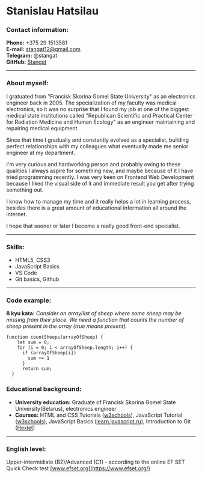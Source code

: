 # Stanislau Hatsilau
### **Contact information:**

**Phone:** +375 29 1513581  
**E-mail:** stangat12@gmail.com   
**Telegram:** @stangat  
**GitHub:** [Stangat](https://github.com/Stangat)
***
### **About myself:**
I gratuated from "Francisk Skorina Gomel State University" as an electronics engineer back in 2005. The specialization of my faculty was medical electronics, so it was no surprise that I found my job at one of the biggest medical state institutions called "Republican Scientific and Practical Center for Radiation Medicine and Human Ecology" as an engineer maintaining and repairing medical equipment.

Since that time I gradually and constantly evolved as a specialist, building perfect relationships with my colleagues what eventually made me senior engineer at my department.

I'm very curious and hardworking person and probably owing to these qualities I always aspire for something new, and maybe because of it I have tried programming recently. I was very keen on Frontend Web Development because I liked the visual side of it and immediate result you get after trying something out.

I know how to manage my time and it really helps a lot in learning process, besides there is a great amount of educational information all around the internet. 

I hope that sooner or later I become a really good front-end specialist. 
***
### **Skills:**
- HTML5, CSS3
- JavaScript Basics
- VS Code
- Git basics, Github
***
### **Code example:**
**8 kyu kata:** *Consider an array/list of sheep where some sheep may be missing from their place. We need a function that counts the number of sheep present in the array (true means present).*
```
function countSheeps(arrayOfSheep) {
    let sum = 0;
    for (i = 0; i < arrayOfSheep.length; i++) {
      if (arrayOfSheep[i])
        sum += 1
      } 
      return sum;
  }
  ```
### **Educational background:**
- **University education:** Graduate of Francisk Skorina Gomel State University(Belarus), electronics engineer
- **Courses:** HTML and CSS Tutorials ([w3schools](https://www.w3schools.com/)), JavaScript Tutorial ([w3schools](https://www.w3schools.com/)), JavaScript Basics ([learn.javascript.ru](https://learn.javascript.ru/first-steps)), Introduction to Git ([Hexlet](https://ru.hexlet.io/courses/intro_to_git/summary))
***
### **English level:**
Upper-intermidiate (B2)/Advanced (C1) -  according to the online EF SET Quick Check test [www.efset.org](https://www.efset.org/)





